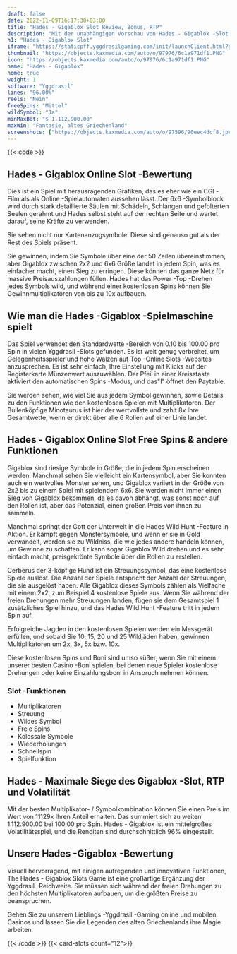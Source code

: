 ```yaml
---
draft: false
date: 2022-11-09T16:17:38+03:00
title: "Hades - Gigablox Slot Review, Bonus, RTP"
description: "Mit der unabhängigen Vorschau von Hades - Gigablox -Slot von Yggdrasil können Sie kostenlos oder echtes Geld spielen und hier einen Bonus erhalten!"
h1: "Hades - Gigablox Slot"
iframe: "https://staticpff.yggdrasilgaming.com/init/launchClient.html?gameid=7390"
thumbnail: "https://objects.kaxmedia.com/auto/o/97976/6c1a971df1.PNG"
icon: "https://objects.kaxmedia.com/auto/o/97976/6c1a971df1.PNG"
name: "Hades - Gigablox"
home: true
weight: 1
software: "Yggdrasil"
lines: "96.00%"
reels: "Nein"
freeSpins: "Mittel"
wildSymbol: "Ja"
minMaxBet: "$ 1.112.900.00"
maxWin: "Fantasie, altes Griechenland"
screenshots: ["https://objects.kaxmedia.com/auto/o/97596/90eec4dcf8.jpeg"]
---
```


{{< code >}}<h2>Hades - Gigablox Online Slot -Bewertung</h2><p>Dies ist ein Spiel mit herausragenden Grafiken, das es eher wie ein CGI -Film als als Online -Spielautomaten aussehen lässt. Der 6x6 -Symbolblock wird durch stark detaillierte Säulen mit Schädeln, Schlangen und gefolterten Seelen gerahmt und Hades selbst steht auf der rechten Seite und wartet darauf, seine Kräfte zu verwenden.</p><p>Sie sehen nicht nur Kartenanzugsymbole. Diese sind genauso gut als der Rest des Spiels präsent.</p><p>Sie gewinnen, indem Sie Symbole über eine der 50 Zeilen übereinstimmen, aber Gigablox zwischen 2x2 und 6x6 Größe landet in jedem Spin, was es einfacher macht, einen Sieg zu erringen. Diese können das ganze Netz für massive Preisauszahlungen füllen. Hades hat das Power -Top -Drehen jedes Symbols wild, und während einer kostenlosen Spins können Sie Gewinnmultiplikatoren von bis zu 10x aufbauen.</p><h2>Wie man die Hades -Gigablox -Spielmaschine spielt</h2><p>Das Spiel verwendet den Standardwette -Bereich von 0.10 bis 100.00 pro Spin in vielen Yggdrasil -Slots gefunden. Es ist weit genug verbreitet, um Gelegenheitsspieler und hohe Walzen auf Top -Online Slots -Websites anzusprechen. Es ist sehr einfach, Ihre Einstellung mit Klicks auf der Registerkarte Münzenwert auszuwählen. Der Pfeil in einer Kreisstaste aktiviert den automatischen Spins -Modus, und das"I" öffnet den Paytable.</p><p>Sie werden sehen, wie viel Sie aus jedem Symbol gewinnen, sowie Details zu den Funktionen wie den kostenlosen Spielen mit Multiplikatoren. Der Bullenköpfige Minotaurus ist hier der wertvollste und zahlt 8x Ihre Gesamtwette, wenn er direkt über alle 6 Rollen auf einer Linie landet.</p><h2>Hades - Gigablox Online Slot Free Spins & andere Funktionen</h2><p>Gigablox sind riesige Symbole in Größe, die in jedem Spin erscheinen werden. Manchmal sehen Sie vielleicht ein Kartensymbol, aber Sie konnten auch ein wertvolles Monster sehen, und Gigablox variiert in der Größe von 2x2 bis zu einem Spiel mit spielendem 6x6. Sie werden nicht immer einen Sieg von Gigablox bekommen, da es davon abhängt, was sonst noch auf den Rollen ist, aber das Potenzial, einen großen Preis von ihnen zu sammeln.</p><p>Manchmal springt der Gott der Unterwelt in die Hades Wild Hunt -Feature in Aktion. Er kämpft gegen Monstersymbole, und wenn er sie in Gold verwandelt, werden sie zu Wildniss, die wie jedes andere handeln können, um Gewinne zu schaffen. Er kann sogar Gigablox Wild drehen und es sehr einfach macht, preisgekrönte Symbole über die Rollen zu erstellen.</p><p>Cerberus der 3-köpfige Hund ist ein Streuungssymbol, das eine kostenlose Spiele auslöst. Die Anzahl der Spiele entspricht der Anzahl der Streuungen, die sie ausgelöst haben. Alle Gigablox dieses Symbols zählen als Vielfache mit einem 2x2, zum Beispiel 4 kostenlose Spiele aus. Wenn Sie während der freien Drehungen mehr Streuungen landen, fügen sie dem Gesamtspiel 1 zusätzliches Spiel hinzu, und das Hades Wild Hunt -Feature tritt in jedem Spin auf.</p><p>Erfolgreiche Jagden in den kostenlosen Spielen werden ein Messgerät erfüllen, und sobald Sie 10, 15, 20 und 25 Wildjäden haben, gewinnen Multiplikatoren um 2x, 3x, 5x bzw. 10x.</p><p>Diese kostenlosen Spins und Boni sind umso süßer, wenn Sie mit einem unserer besten Casino -Boni spielen, bei denen neue Spieler kostenlose Drehungen oder keine Einzahlungsboni in Anspruch nehmen können.</p><h3>
Slot -Funktionen</h3><ul>
<li></span>
Multiplikatoren</li>
<li></span>
Streuung</li>
<li></span>
Wildes Symbol</li>
<li></span>
Freie Spins</li>
<li></span>
Kolossale Symbole</li>
<li></span>
Wiederholungen</li>
<li></span>
Schnellspin</li>
<li></span>
Spielfunktion</li></ul><h2>Hades - Maximale Siege des Gigablox -Slot, RTP und Volatilität</h2><p>Mit der besten Multiplikator- / Symbolkombination können Sie einen Preis im Wert von 11129x Ihren Anteil erhalten. Das summiert sich zu weiten 1.112.900.00 bei 100.00 pro Spin. Hades - Gigablox ist ein mittelgroßes Volatilitätsspiel, und die Renditen sind durchschnittlich 96% eingestellt.</p><h2>Unsere Hades -Gigablox -Bewertung</h2><p>Visuell hervorragend, mit einigen aufregenden und innovativen Funktionen, The Hades - Gigablox Slots Game ist eine großartige Ergänzung der Yggdrasil -Reichweite. Sie müssen sich während der freien Drehungen zu den höchsten Multiplikatoren aufbauen, um die größten Preise zu beanspruchen.</p><p>Gehen Sie zu unserem Lieblings -Yggdrasil -Gaming online und mobilen Casinos und lassen Sie die Legenden des alten Griechenlands ihre Magie arbeiten.</p>{{< /code >}}
{{< card-slots count="12">}}